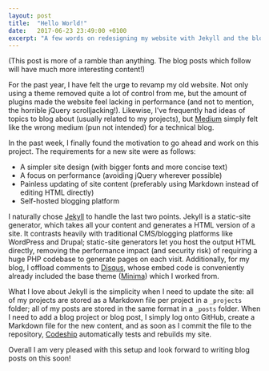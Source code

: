 ```yaml
---
layout: post
title:  "Hello World!"
date:   2017-06-23 23:49:00 +0100
excerpt: "A few words on redesigning my website with Jekyll and the blog posts to come."
---
```


(This post is more of a ramble than anything. The blog posts which follow will have much more interesting content!)

For the past year, I have felt the urge to revamp my old website. Not only using a theme removed quite a lot of control from me, but the amount of plugins made the website feel lacking in performance (and not to mention, the horrible jQuery scrolljacking!). Likewise, I've frequently had ideas of topics to blog about (usually related to my projects), but [Medium](https://medium.com/) simply felt like the wrong medium (pun not intended) for a technical blog.

In the past week, I finally found the motivation to go ahead and work on this project. The requirements for a new site were as follows:

- A simpler site design (with bigger fonts and more concise text)
- A focus on performance (avoiding jQuery wherever possible)
- Painless updating of site content (preferably using Markdown instead of editing HTML directly)
- Self-hosted blogging platform

I naturally chose [Jekyll](https://jekyllrb.com/) to handle the last two points. Jekyll is a static-site generator, which takes all your content and generates a HTML version of a site. It contrasts heavily with traditional CMS/blogging platforms like WordPress and Drupal; static-site generators let you host the output HTML directly, removing the performance impact (and security risk) of requiring a huge PHP codebase to generate pages on each visit. Additionally, for my blog, I offload comments to [Disqus](https://disqus.com/), whose embed code is conveniently already included the base theme ([Minima](https://github.com/jekyll/minima)) which I worked from.

What I love about Jekyll is the simplicity when I need to update the site: all of my projects are stored as a Markdown file per project in a `_projects` folder; all of my posts are stored in the same format in a `_posts` folder. When I need to add a blog project or blog post, I simply log onto GitHub, create a Markdown file for the new content, and as soon as I commit the file to the repository, [Codeship](https://codeship.com/) automatically tests and rebuilds my site.

Overall I am very pleased with this setup and look forward to writing blog posts on this soon!

